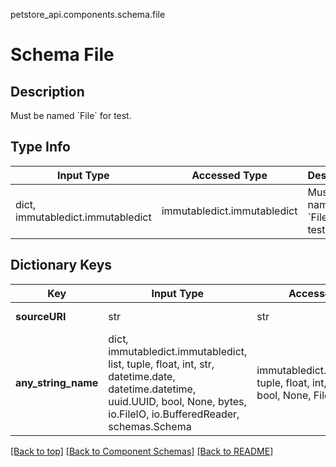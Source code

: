 petstore_api.components.schema.file
# Schema File

## Description
Must be named &#x60;File&#x60; for test.

## Type Info
Input Type | Accessed Type | Description | Notes
------------ | ------------- | ------------- | -------------
dict, immutabledict.immutabledict | immutabledict.immutabledict | Must be named &#x60;File&#x60; for test. |

## Dictionary Keys
Key | Input Type | Accessed Type | Description | Notes
------------ | ------------- | ------------- | ------------- | -------------
**sourceURI** | str | str | Test capitalization | [optional]
**any_string_name** | dict, immutabledict.immutabledict, list, tuple, float, int, str, datetime.date, datetime.datetime, uuid.UUID, bool, None, bytes, io.FileIO, io.BufferedReader, schemas.Schema | immutabledict.immutabledict, tuple, float, int, str, bytes, bool, None, FileIO | any string name can be used but the value must be the correct type | [optional]

[[Back to top]](#top) [[Back to Component Schemas]](../../../README.md#Component-Schemas) [[Back to README]](../../../README.md)
